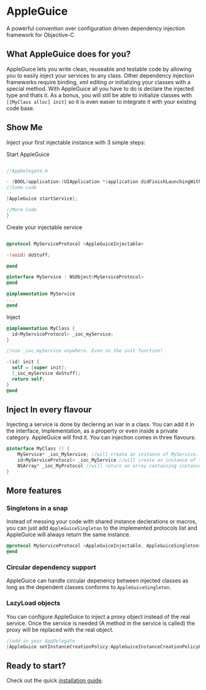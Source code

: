 AppleGuice
==========

A powerful convention over configuration driven dependency injection framework for Objective-C


## What AppleGuice does for you? ##

AppleGuice lets you write clean, reuseable and testable code by allowing you to easily inject your services to any class.
Other dependency injection frameworks require binding, xml editing or initializing your classes with a special method.
With AppleGuice all you have to do is declare the injected type and thats it. As a bonus, you will still be able to initialize classes with `[[MyClass alloc] init]` so it is even easier to integrate it with your existing code base.

## Show Me ##

Inject your first injectable instance with 3 simple steps:

Start AppleGuice
```objectivec

//AppDelegate.m

- (BOOL)application:(UIApplication *)application didFinishLaunchingWithOptions:(NSDictionary *)launchOptions {
//Some code

[AppleGuice startService];

//More Code
}
```
Create your injectable service
```objectivec

@protocol MyServiceProtocol <AppleGuiceInjectable>

-(void) doStuff;

@end

@interface MyService : NSObject<MyServiceProtocol>
@end

@implementation MyService
...
@end
```

Inject
```objectivec
@implementation MyClass {
  id<MyServiceProtocol> _ioc_myService;
}

//use _ioc_myService anywhere. Even in the init function!

-(id) init {
  self = [super init];
  [_ioc_myService doStuff];
  return self;
}
@end
```

## Inject In every flavour ##
Injecting a service is done by declering an ivar in a class. You can add it in the interface, implementation, as a property or even inside a private category. AppleGuice will find it.
You can injection comes in three flavours:
```objectivec
@interface MyClass () {
    MyService* _ioc_MyService; //will create an instance of MyService.
    id<MyServiceProtocol> _ioc_MyService //will create an instance of the first class conforming to MyProtocol.
    NSArray* _ioc_MyProtocol //will return an array containing instances of all classes conforming to MyProtocol
}
```

## More features ##

### Singletons in a snap ###
Instead of messing your code with shared instance declerations or macros, you can just add `AppleGuiceSingleton` to the implemented protocols list and AppleGuice will always return the same instance.
```objectivec
@protocol MyServiceProtocol <AppleGuiceInjectable, AppleGuiceSingleton>
@end
```

### Circular dependency support ###
AppleGuice can handle circular depenency between injected classes as long as the dependent classes conforms to `AppleGuiceSingleton`.

### LazyLoad objects ###
You can configure AppleGuice to inject a proxy object instead of the real service. Once the service is needed (A method in the service is called) the proxy will be replaced with the real object.
```objectivec
//add in your AppDelegate
[AppleGuice setInstanceCreationPolicy:AppleGuiceInstanceCreationPolicyLazyLoad];
```

## Ready to start? ##
Check out the quick [installation guide](https://github.com/tomersh/AppleGuice/wiki/AppleGuice-Installation-Guide).
